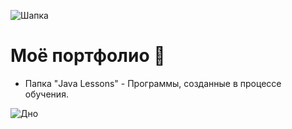 ![Шапка](https://github.com/MysticalFaceLesS/MyStorage/blob/master/Start.png)
#                    **Моё портфолио** 👋
- Папка "Java Lessons" - Программы, созданные в процессе обучения.































![Дно](https://github.com/MysticalFaceLesS/MyStorage/blob/master/End.png)
